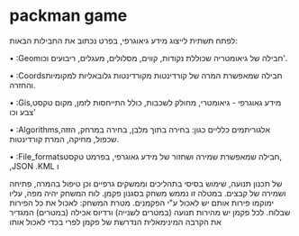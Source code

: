 # packman game



לפתח תשתית לייצוג מידע גיאוגרפי, בפרט נכתוב את החבילות הבאות:

•  :Geomחבילה של גיאומטריה שכוללת נקודות, קווים, מסלולים, מעגלים, ריבועים וכו'.

•  :Coordsחבילה שמאפשרת המרה של קורדינטות מקורדינטות גלובאליות למקומיות
והחזרה.

•  :Gisמידע גאוגרפי - גיאומטרי, מחולק לשכבות, כולל התייחסות לזמן, מקום טקסט, צבע וכו'

•  :Algorithmsאלגוריתמים כלליים כגון: בחירה בתוך מלבן, בחירה במרחק, הזזה, שכפול,
מחיקה, המרת קורדינטות.

•  :File_formatsחבילה שמאפשרת שמירה ושחזור של מידע גאוגרפי, בפרמט טקסט, ,JSON
.KML ו


של תכנון תנועה, שימוש בסיסי בתהליכים וממשקים גרפיים וכן טיפול בהמרה, פתיחה ושמירה של
קבצים.
במטלה זו נממש משחק בסגנון פקמן. לוח המשחק יהיה מפה, עליו ימוקמו פירות אותם יש לאכול ע"י
הפקמנים.
מטרת המשחק: לאכול את כל הפירות שבלוח.
לכל פקמן יש מהירות תנועה (במטרים לשנייה) ורדיוס אכילה (במטרים) המגדיר את הקרבה
המינימאלית הנדרשת של פקמן לפרי בכדי לאכול אותו
